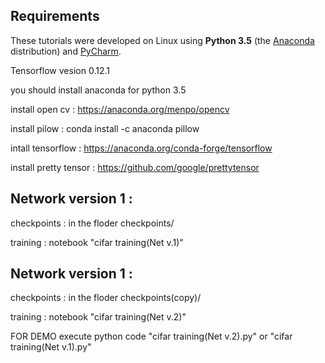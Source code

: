 
## Requirements

These tutorials were developed on Linux using **Python 3.5** (the [Anaconda](https://www.continuum.io/downloads) distribution) and [PyCharm](https://www.jetbrains.com/pycharm/).

Tensorflow vesion 0.12.1

you should install anaconda for python 3.5

install open cv : https://anaconda.org/menpo/opencv

install pilow : conda install -c anaconda pillow 

intall tensorflow : https://anaconda.org/conda-forge/tensorflow

install pretty tensor : https://github.com/google/prettytensor

## Network version 1 : 

checkpoints : in the floder checkpoints/ 

training : notebook "cifar training(Net v.1)"



## Network version 1 : 

checkpoints : in the floder checkpoints(copy)/ 

training : notebook "cifar training(Net v.2)"

 
FOR DEMO execute python code "cifar training(Net v.2).py" or "cifar training(Net v.1).py"
